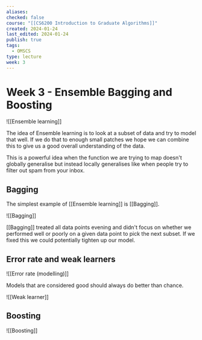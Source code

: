 ```yaml
---
aliases: 
checked: false
course: "[[CS6200 Introduction to Graduate Algorithms]]"
created: 2024-01-24
last_edited: 2024-01-24
publish: true
tags:
  - OMSCS
type: lecture
week: 3
---
```

# Week 3 - Ensemble Bagging and Boosting

![[Ensemble learning]]

The idea of Ensemble learning is to look at a subset of data and try to model that well. If we do that to enough small patches we hope we can combine this to give us a good overall understanding of the data.

This is a powerful idea when the function we are trying to map doesn't globally generalise but instead locally generalises like when people try to filter out spam from your inbox.

## Bagging

The simplest example of [[Ensemble learning]] is [[Bagging]].

![[Bagging]]

[[Bagging]] treated all data points evening and didn't focus on whether we performed well or poorly on a given data point to pick the next subset. If we fixed this we could potentially tighten up our model.

## Error rate and weak learners

![[Error rate (modelling)]]

Models that are considered good should always do better than chance.

![[Weak learner]]

## Boosting

![[Boosting]]